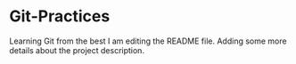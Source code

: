 # Git-Practices
Learning Git from the best
I am editing the README file. Adding some more details about the project description.
